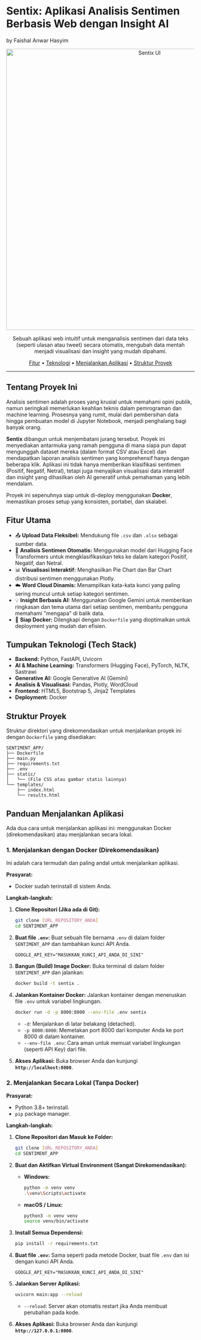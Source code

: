 # Sentix: Aplikasi Analisis Sentimen Berbasis Web dengan Insight AI
by Faishal Anwar Hasyim


<p align="center">
  <img src="![image](https://github.com/user-attachments/assets/d9d14f7e-0cba-495d-a524-ff60e3d6bb03)" alt="Sentix UI" width="750"/>
</p>

<p align="center">
  Sebuah aplikasi web intuitif untuk menganalisis sentimen dari data teks (seperti ulasan atau tweet) secara otomatis, mengubah data mentah menjadi visualisasi dan insight yang mudah dipahami.
</p>
<p align="center">
    <a href="#fitur-utama">Fitur</a> •
    <a href="#tumpukan-teknologi-tech-stack">Teknologi</a> •
    <a href="#panduan-menjalankan-aplikasi">Menjalankan Aplikasi</a> •
    <a href="#struktur-proyek">Struktur Proyek</a>
</p>

---

## **Tentang Proyek Ini**

Analisis sentimen adalah proses yang krusial untuk memahami opini publik, namun seringkali memerlukan keahlian teknis dalam pemrograman dan machine learning. Prosesnya yang rumit, mulai dari pembersihan data hingga pembuatan model di Jupyter Notebook, menjadi penghalang bagi banyak orang.

**Sentix** dibangun untuk menjembatani jurang tersebut. Proyek ini menyediakan antarmuka yang ramah pengguna di mana siapa pun dapat mengunggah dataset mereka (dalam format CSV atau Excel) dan mendapatkan laporan analisis sentimen yang komprehensif hanya dengan beberapa klik. Aplikasi ini tidak hanya memberikan klasifikasi sentimen (Positif, Negatif, Netral), tetapi juga menyajikan visualisasi data interaktif dan insight yang dihasilkan oleh AI generatif untuk pemahaman yang lebih mendalam.

Proyek ini sepenuhnya siap untuk di-deploy menggunakan **Docker**, memastikan proses setup yang konsisten, portabel, dan skalabel.

## **Fitur Utama**

* 📤 **Upload Data Fleksibel:** Mendukung file `.csv` dan `.xlsx` sebagai sumber data.
* 🤖 **Analisis Sentimen Otomatis:** Menggunakan model dari Hugging Face Transformers untuk mengklasifikasikan teks ke dalam kategori Positif, Negatif, dan Netral.
* 📊 **Visualisasi Interaktif:** Menghasilkan Pie Chart dan Bar Chart distribusi sentimen menggunakan Plotly.
* ☁️ **Word Cloud Dinamis:** Menampilkan kata-kata kunci yang paling sering muncul untuk setiap kategori sentimen.
* 💡 **Insight Berbasis AI:** Menggunakan Google Gemini untuk memberikan ringkasan dan tema utama dari setiap sentimen, membantu pengguna memahami "mengapa" di balik data.
* 🐳 **Siap Docker:** Dilengkapi dengan `Dockerfile` yang dioptimalkan untuk deployment yang mudah dan efisien.

## **Tumpukan Teknologi (Tech Stack)**

* **Backend:** Python, FastAPI, Uvicorn
* **AI & Machine Learning:** Transformers (Hugging Face), PyTorch, NLTK, Sastrawi
* **Generative AI:** Google Generative AI (Gemini)
* **Analisis & Visualisasi:** Pandas, Plotly, WordCloud
* **Frontend:** HTML5, Bootstrap 5, Jinja2 Templates
* **Deployment:** Docker

## **Struktur Proyek**

Struktur direktori yang direkomendasikan untuk menjalankan proyek ini dengan `Dockerfile` yang disediakan:

```
SENTIMENT_APP/
├── Dockerfile
├── main.py
├── requirements.txt
├── .env
├── static/
│   └── (File CSS atau gambar statis lainnya)
└── templates/
    ├── index.html
    └── results.html
```

## **Panduan Menjalankan Aplikasi**

Ada dua cara untuk menjalankan aplikasi ini: menggunakan Docker (direkomendasikan) atau menjalankan secara lokal.

### **1. Menjalankan dengan Docker (Direkomendasikan)**

Ini adalah cara termudah dan paling andal untuk menjalankan aplikasi.

**Prasyarat:**
* Docker sudah terinstall di sistem Anda.

**Langkah-langkah:**

1.  **Clone Repositori (Jika ada di Git):**
    ```bash
    git clone [URL_REPOSITORY_ANDA]
    cd SENTIMENT_APP
    ```

2.  **Buat file `.env`:**
    Buat sebuah file bernama `.env` di dalam folder `SENTIMENT_APP` dan tambahkan kunci API Anda.
    ```
    GOOGLE_API_KEY="MASUKKAN_KUNCI_API_ANDA_DI_SINI"
    ```

3.  **Bangun (Build) Image Docker:**
    Buka terminal di dalam folder `SENTIMENT_APP` dan jalankan:
    ```bash
    docker build -t sentix .
    ```

4.  **Jalankan Kontainer Docker:**
    Jalankan kontainer dengan meneruskan file `.env` untuk variabel lingkungan.
    ```bash
    docker run -d -p 8000:8000 --env-file .env sentix
    ```
    * `-d`: Menjalankan di latar belakang (detached).
    * `-p 8000:8000`: Memetakan port 8000 dari komputer Anda ke port 8000 di dalam kontainer.
    * `--env-file .env`: Cara aman untuk memuat variabel lingkungan (seperti API Key) dari file.

5.  **Akses Aplikasi:**
    Buka browser Anda dan kunjungi **`http://localhost:8000`**.

### **2. Menjalankan Secara Lokal (Tanpa Docker)**

**Prasyarat:**
* Python 3.8+ terinstall.
* `pip` package manager.

**Langkah-langkah:**

1.  **Clone Repositori dan Masuk ke Folder:**
    ```bash
    git clone [URL_REPOSITORY_ANDA]
    cd SENTIMENT_APP
    ```

2.  **Buat dan Aktifkan Virtual Environment (Sangat Direkomendasikan):**
    * **Windows:**
        ```bash
        python -m venv venv
        .\venv\Scripts\activate
        ```
    * **macOS / Linux:**
        ```bash
        python3 -m venv venv
        source venv/bin/activate
        ```

3.  **Install Semua Dependensi:**
    ```bash
    pip install -r requirements.txt
    ```

4.  **Buat file `.env`:**
    Sama seperti pada metode Docker, buat file `.env` dan isi dengan kunci API Anda.
    ```
    GOOGLE_API_KEY="MASUKKAN_KUNCI_API_ANDA_DI_SINI"
    ```

5.  **Jalankan Server Aplikasi:**
    ```bash
    uvicorn main:app --reload
    ```
    * `--reload`: Server akan otomatis restart jika Anda membuat perubahan pada kode.

6.  **Akses Aplikasi:**
    Buka browser Anda dan kunjungi **`http://127.0.0.1:8000`**.

